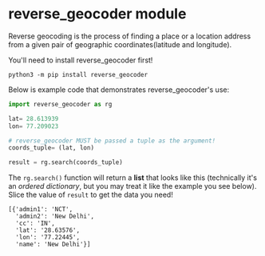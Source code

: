 # reverse_geocoder module

Reverse geocoding is the process of finding a place or a location address from a given pair of geographic coordinates(latitude and longitude).

You'll need to install reverse_geocoder first!

`python3 -m pip install reverse_geocoder`

Below is example code that demonstrates reverse_geocoder's use:

```python
import reverse_geocoder as rg

lat= 28.613939
lon= 77.209023

# reverse_geocoder MUST be passed a tuple as the argument!
coords_tuple= (lat, lon)

result = rg.search(coords_tuple)
```

The `rg.search()` function will return a **list** that looks like this (technically it's an *ordered dictionary*, but you may treat it like the example you see below). Slice the value of `result` to get the data you need!

```
[{'admin1': 'NCT',
  'admin2': 'New Delhi',
  'cc': 'IN',
  'lat': '28.63576',
  'lon': '77.22445',
  'name': 'New Delhi'}]
```
